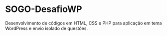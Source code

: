 # SOGO-DesafioWP

Desenvolvimento de códigos em HTML, CSS e PHP para aplicação em tema WordPress e envio isolado de questões.
